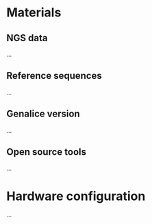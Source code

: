 # Materials

## NGS data
...

## Reference sequences
...

## Genalice version
...

## Open source tools
...

# Hardware configuration
...
